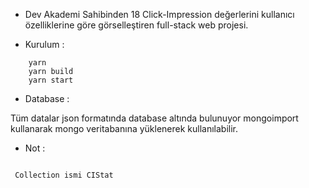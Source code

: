 * Dev Akademi Sahibinden 18
Click-Impression değerlerini kullanıcı özelliklerine göre görselleştiren full-stack web projesi.


* Kurulum : 
```
    yarn 
    yarn build
    yarn start 
```

* Database : 

Tüm datalar json formatında database altında bulunuyor mongoimport kullanarak mongo veritabanına yüklenerek kullanılabilir.
* Not :
```
 
 Collection ismi CIStat 

``` 
